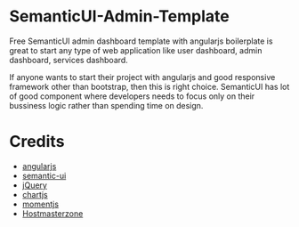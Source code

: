 # SemanticUI-Admin-Template

Free SemanticUI admin dashboard template with angularjs boilerplate is great to start any type of web application like user dashboard, admin dashboard, services dashboard.

If anyone wants to start their project with angularjs and good responsive framework other than bootstrap, then this is right choice. SemanticUI has lot of good component where developers needs to focus only on their bussiness logic rather than spending time on design. 


# Credits
<ul>
 <li><a href="https://angularjs.org">angularjs</a></li>
 <li><a href="https://semantic-ui.com">semantic-ui</a></li>
 <li><a href="https://jquery.com">jQuery</a></li>
 <li><a href="http://www.chartjs.org">chartjs</a></li>
 <li><a href="http://momentjs.com">momentjs</a></li>
 <li><a href="http://hostmasterzone.com">Hostmasterzone</a></li>
 </ul>
